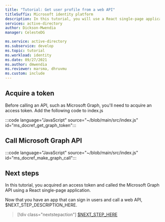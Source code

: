 ```yaml
---
title: "Tutorial: Get user profile from a web API"
titleSuffix: Microsoft identity platform
description: In this tutorial, you will use a React single-page application to call a web API and get user data
services: active-directory
author: Dickson-Mwendia
manager: CelesteDG

ms.service: active-directory
ms.subservice: develop
ms.topic: tutorial
ms.workload: identity
ms.date: 09/27/2021
ms.author: dmwendia
ms.reviewer: marsma, dhruvmu
ms.custom: include
---
```


## Acquire a token

Before calling an API, such as Microsoft Graph, you'll need to acquire an access token. Add the following code to index.js

:::code language="JavaScript" source="~/blob/main/src/index.js" id="ms_docref_get_graph_token":::


## Call Microsoft Graph API

:::code language="JavaScript" source="~/blob/main/src/index.js" id="ms_docref_make_graph_call":::

## Next steps

In this tutorial, you acquired an access token and called the Microsoft Graph API using a React single-page application.

Now that you have an app that can sign in users and call a web API, $NEXT_STEP_DESCRIPTION_HERE.

> [!div class="nextstepaction"]
> [$NEXT_STEP_HERE](../../authorization-basics.md)
